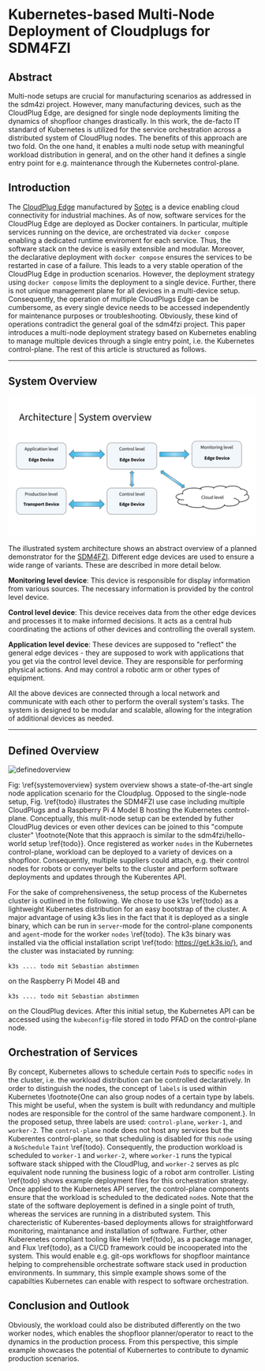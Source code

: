 # Kubernetes-based Multi-Node Deployment of Cloudplugs for SDM4FZI

## Abstract

Multi-node setups are crucial for manufacturing scenarios as addressed in the sdm4zi project. However, many manufacturing devices, such as the CloudPlug Edge, are designed for single node deployments limiting the dynamics of shopfloor changes drastically. In this work, the de-facto IT standard of Kubernetes is utilized for the service orchestration across a distributed system of CloudPlug nodes. The benefits of this approach are two fold. On the one hand, it enables a multi node setup with meaningful workload distribution in general, and on the other hand it defines a single entry point for e.g. maintenance through the Kubernetes control-plane.

## Introduction

The [CloudPlug Edge](https://www.sotec.eu/loesungen/cloudplug-edge/) manufactured by [Sotec](https://sotec.eu) is a device enabling cloud connectivity for industrial machines.
As of now, software services for the CloudPlug Edge are deployed as Docker containers. In particular, multiple services running on the device, are orchestrated via `docker compose` enabling a dedicated runtime enviroment for each service. Thus, the software stack on the device is easily extensible and modular. Moreover, the declarative deployment with `docker compose` ensures the services to be restarted in case of a failure. This leads to a very stable operation of the CloudPlug Edge in production scenarios.
However, the deployment strategy using `docker compose` limits the deployment to a single device. Further, there is not unique management plane for all devices in a multi-device setup. Consequently, the operation of multiple CloudPlugs Edge can be cumbersome, as every single device needs to be accessed independently for maintenance purposes or troubleshooting. Obviously, these kind of operations contradict the general goal of the sdm4fzi project.
This paper introduces a multi-node deployment strategy based on Kubernetes enabling to manage multiple devices through a single entry point, i.e. the Kubernetes control-plane.
The rest of this article is structured as follows.

---
## System Overview

![systemoverview](./images/system_overview2.svg#center)

The illustrated system architecture shows an abstract overview of a planned demonstrator for the [SDM4FZI](https://www.sdm4fzi.de/). Different edge devices are used to ensure a wide range of variants. These are described in more detail below.

**Monitoring level device**: This device is responsible for display information from various sources. The necessary information is provided by the control level device.

**Control level device**: This device receives data from the other edge devices and processes it to make informed decisions. It acts as a central hub coordinating the actions of other devices and controlling the overall system.

**Application level device**: These devices are supposed to "reflect" the general edge devices - they are supposed to work with applications that you get via the control level device. They are responsible for performing physical actions. And may control a robotic arm or other types of equipment.

All the above devices are connected through a local network and communicate with each other to perform the overall system's tasks. The system is designed to be modular and scalable, allowing for the integration of additional devices as needed.

---
## Defined Overview

![definedoverview](./images/defined_overview.svg#center)

Fig: \ref{systemoverview} system overview shows a state-of-the-art single node application scenario for the Cloudplug. Opposed to the single-node setup, Fig. \ref{todo} illustrates the SDM4FZI use case including multiple CloudPlugs and a Raspberry Pi 4 Model B hosting the Kubernetes control-plane. Conceptually, this mulit-node setup can be extended by futher CloudPlug devices or even other devices can be joined to this "compute cluster" \footnote{Note that this appraoch is similar to the sdm4fzi/hello-world setup \ref{todo}}. Once registered as worker `nodes` in the Kubernetes control-plane, workload can be deployed to a variety of devices on a shopfloor. Consequently, multiple suppliers could attach, e.g. their control nodes for robots or conveyer belts to the cluster and perform software deployments and updates through the Kuberentes API.

For the sake of comprehensiveness, the setup process of the Kubernetes cluster is outlined in the following. We chose to use k3s \ref{todo} as a lightweight Kubernetes distribution for an easy bootstrap of the cluster. A major advantage of using k3s lies in the fact that it is deployed as a single binary, which can be run in `server`-mode for the control-plane components and `agent`-mode for the worker `nodes` \ref{todo}. The k3s binary was installed via the official installation script \ref{todo: https://get.k3s.io/}, and the cluster was instaciated by running:

```shell
k3s .... todo mit Sebastian abstimmen
```

on the Raspberry Pi Model 4B and

```shell
k3s .... todo mit Sebastian abstimmen
```

on the CloudPlug devices. After this initial setup, the Kubernetes API can be accessed using the `kubeconfig`-file stored in todo PFAD on the control-plane node.

## Orchestration of Services

By concept, Kubernetes allows to schedule certain `Pod`s to specific `nodes` in the cluster, i.e. the workload distribution can be controlled declaratively. In order to distinguish the nodes, the concept of `labels` is used within Kubernetes \footnote{One can also group nodes of a certain type by labels. This might be useful, when the system is built with redundancy and multiple nodes are responsible for the control of the same hardware component.}. In the proposed setup, three labels are used: `control-plane`, `worker-1`, and `worker-2`. The `control-plane` node does not host any services but the Kuberentes control-plane, so that scheduling is disabled for this `node` using a `NoSchedule` `Taint` \ref{todo}. Consequently, the production workload is scheduled to `worker-1` and `worker-2`, where `worker-1` runs the typical software stack shipped with the CloudPlug, and `worker-2` serves as plc equivalent node running the business logic of a robot arm controller. Listing \ref{todo} shows example deployment files for this orchestration strategy. Once applied to the Kubernetes API server, the control-plane components ensure that the workload is scheduled to the dedicated `node`s. Note that the state of the software deployement is defined in a single point of truth, whereas the services are running in a distributed system. This charecteristic of Kuberentes-based deployments allows for straightforward monitoring, maintanance and installation of software. Further, other Kuberenetes compliant tooling like Helm \ref{todo}, as a package manager, and Flux \ref{todo}, as a CI/CD framework could be incooperated into the system. This would enable e.g. git-ops workflows for shopfloor maintance helping to comprehensible orchestrate software stack used in production environments. In summary, this simple example shows some of the capabilties Kubernetes can enable with respect to software orchestration.

## Conclusion and Outlook

Obviously, the workload could also be distributed differently on the two worker nodes, which enables the shopfloor planner/operator to react to the dynamics in the production process. From this perspective, this simple example showcases the potential of Kubernertes to contribute to dynamic production scenarios.
